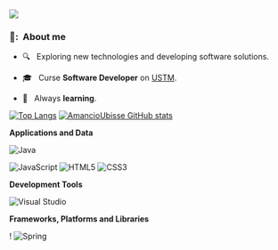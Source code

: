 ###
![](https://komarev.com/ghpvc/?username=AmancioUbisse&color=006bed)


<h3> 👨: &nbsp;About me </h3>

- 🔍 &nbsp; Exploring new technologies and developing software solutions.
- 🎓 &nbsp; Curse  **Software Developer** on <a href="https://www.ustm.ac.mz/">USTM</a>.

- 🌱 &nbsp;  Always  **learning**.


[![Top Langs](https://github-readme-stats.vercel.app/api/top-langs/?username=AmancioUbisse&show_icons=true&theme=neon)](https://github.com/AmancioUbisse/github-readme-stats)
[![AmancioUbisse GitHub stats](https://github-readme-stats.vercel.app/api?username=AmancioUbisse&show_icons=true&theme=neon)](https://github.com/AmancioUbisse/github-readme-stats)








**Applications and Data**

  
  ![Java](https://img.shields.io/badge/Java-ED8B00?style=for-the-badge&logo=java&logoColor=white) 
 
  
 
    
  ![JavaScript](https://img.shields.io/badge/javascript-%23323330.svg?style=for-the-badge&logo=javascript&logoColor=%23F7DF1E)
![HTML5](https://img.shields.io/badge/html5-%23E34F26.svg?style=for-the-badge&logo=html5&logoColor=white)
![CSS3](https://img.shields.io/badge/css3-%231572B6.svg?style=for-the-badge&logo=css3&logoColor=white)
  
**Development Tools**

  ![Visual Studio](https://img.shields.io/badge/Visual%20Studio-5C2D91.svg?style=for-the-badge&logo=visual-studio&logoColor=white)
  
  
  

 **Frameworks, Platforms and Libraries**

  !
  ![Spring](https://img.shields.io/badge/spring-%236DB33F.svg?style=for-the-badge&logo=spring&logoColor=white)

  
